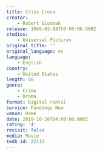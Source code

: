 ```yaml
---
title: Criss Cross
creator:
    - Robert Siodmak
release: 1949-02-04T00:00:00.000Z
studios:
    - Universal Pictures
original_title: ''
original_language: en
language:
    - English
country:
    - United States
length: 88
genre:
    - Crime
    - Drama
format: Digital rental
service: Fandango Now
venue: Home
date: 2019-10-26T04:00:00.000Z
rating: '4'
revisit: false
media: Movie
tmdb_id: 22112
---
```



